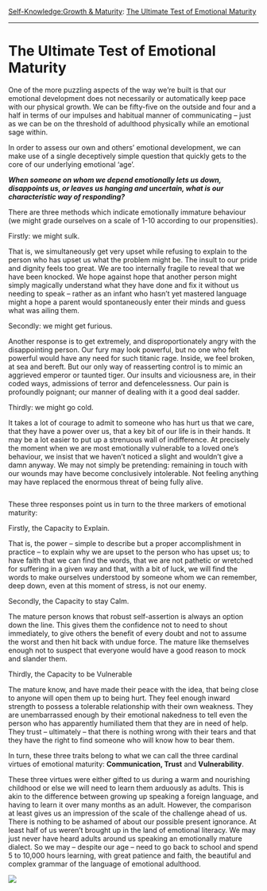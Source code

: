 [Self-Knowledge:](https://www.theschooloflife.com/thebookoflife/category/self-knowledge/)[Growth & Maturity](https://www.theschooloflife.com/thebookoflife/category/self-knowledge/growth-maturity/): [The Ultimate Test of Emotional Maturity](https://www.theschooloflife.com/thebookoflife/the-ultimate-test-of-emotional-maturity/)

* * *

# The Ultimate Test of Emotional Maturity

One of the more puzzling aspects of the way we’re built is that our emotional development does not necessarily or automatically keep pace with our physical growth. We can be fifty-five on the outside and four and a half in terms of our impulses and habitual manner of communicating – just as we can be on the threshold of adulthood physically while an emotional sage within.&nbsp;

In order to assess our own and others’ emotional development, we can make use of a single deceptively simple question that quickly gets to the core of our underlying emotional ‘age’.

**_When someone on whom we depend emotionally lets us down, disappoints us, or leaves us hanging and uncertain, what is our characteristic way of responding?_**

There are three methods which indicate emotionally immature behaviour (we might grade ourselves on a scale of 1-10 according to our propensities).

Firstly: we might sulk.

That is, we simultaneously get very upset while refusing to explain to the person who has upset us what the problem might be. The insult to our pride and dignity feels too great. We are too internally fragile to reveal that we have been knocked. We hope against hope that another person might simply magically understand what they have done and fix it without us needing to speak – rather as an infant who hasn’t yet mastered language might a hope a parent would spontaneously enter their minds and guess what was ailing them.

Secondly: we might get furious.

Another response is to get extremely, and disproportionately angry with the disappointing person. Our fury may look powerful, but no one who felt powerful would have any need for such titanic rage. Inside, we feel broken, at sea and bereft. But our only way of reasserting control is to mimic an aggrieved emperor or taunted tiger. Our insults and viciousness are, in their coded ways, admissions of terror and defencelessness. Our pain is profoundly poignant; our manner of dealing with it a good deal sadder.

Thirdly: we might go cold.

It takes a lot of courage to admit to someone who has hurt us that we care, that they have a power over us, that a key bit of our life is in their hands. It may be a lot easier to put up a strenuous wall of indifference. At precisely the moment when we are most emotionally vulnerable to a loved one’s behaviour, we insist that we haven’t noticed a slight and wouldn’t give a damn anyway. We may not simply be pretending: remaining in touch with our wounds may have become conclusively intolerable. Not feeling anything may have replaced the enormous threat of being fully alive.

<figure class="aligncenter"><img src="https://www.theschooloflife.com/thebookoflife/wp-content/uploads/2019/08/3970006701_6b6c50a143_z.jpg" alt="" class="wp-image-23559" srcset="https://www.theschooloflife.com/thebookoflife/wp-content/uploads/2019/08/3970006701_6b6c50a143_z.jpg 452w, https://www.theschooloflife.com/thebookoflife/wp-content/uploads/2019/08/3970006701_6b6c50a143_z-212x300.jpg 212w" sizes="(max-width: 452px) 100vw, 452px"></figure>

These three responses point us in turn to the three markers of emotional maturity:

Firstly, the Capacity to Explain.

That is, the power – simple to describe but a proper accomplishment in practice – to explain why we are upset to the person who has upset us; to have faith that we can find the words, that we are not pathetic or wretched for suffering in a given way and that, with a bit of luck, we will find the words to make ourselves understood by someone whom we can remember, deep down, even at this moment of stress, is not our enemy.

Secondly, the Capacity to stay Calm.

The mature person knows that robust self-assertion is always an option down the line. This gives them the confidence not to need to shout immediately, to give others the benefit of every doubt and not to assume the worst and then hit back with undue force. The mature like themselves enough not to suspect that everyone would have a good reason to mock and slander them.

Thirdly, the Capacity to be Vulnerable

The mature know, and have made their peace with the idea, that being close to anyone will open them up to being hurt. They feel enough inward strength to possess a tolerable relationship with their own weakness. They are unembarrassed enough by their emotional nakedness to tell even the person who has apparently humiliated them that they are in need of help. They trust – ultimately – that there is nothing wrong with their tears and that they have the right to find someone who will know how to bear them.

In turn, these three traits belong to what we can call the three cardinal virtues of emotional maturity: **Communication, Trust** and **Vulnerability**.

These three virtues were either gifted to us during a warm and nourishing childhood or else we will need to learn them arduously as adults. This is akin to the difference between growing up speaking a foreign language, and having to learn it over many months as an adult. However, the comparison at least gives us an impression of the scale of the challenge ahead of us. There is nothing to be ashamed of about our possible present ignorance. At least half of us weren’t brought up in the land of emotional literacy. We may just never have heard adults around us speaking an emotionally mature dialect. So we may – despite our age – need to go back to school and spend 5 to 10,000 hours learning, with great patience and faith, the beautiful and complex grammar of the language of emotional adulthood.

[![](https://img.youtube.com/vi/tz7zxh9Bfow/0.jpg)](https://www.youtube.com/embed/tz7zxh9Bfow '')
